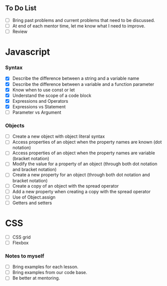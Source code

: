 ## To Do List

- [ ] Bring past problems and current problems that need to be discussed.
- [ ] At end of each mentor time, let me know what I need to improve.
- [ ] Review

# Javascript

### Syntax

- [x] Describe the difference between a string and a variable name
- [x] Describe the difference between a variable and a function parameter
- [x] Know when to use const or let
- [x] Understand the scope of a code block
- [x] Expressions and Operators
- [x] Expressions vs Statement
- [ ] Parameter vs Argument

### Objects

- [ ] Create a new object with object literal syntax
- [ ] Access properties of an object when the property names are known (dot notation)
- [ ] Access properties of an object when the property names are variable (bracket notation)
- [ ] Modify the value for a property of an object (through both dot notation and bracket notation)
- [ ] Create a new property for an object (through both dot notation and bracket notation)
- [ ] Create a copy of an object with the spread operator
- [ ] Add a new property when creating a copy with the spread operator
- [ ] Use of Object.assign
- [ ] Getters and setters

# CSS

- [ ] CSS grid
- [ ] Flexbox

### Notes to myself

- [ ] Bring examples for each lesson.
- [ ] Bring examples from our code base.
- [ ] Be better at mentoring.
